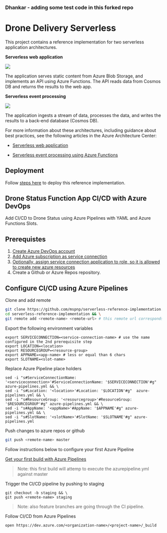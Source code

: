 ### Dhankar - adding some test code in this forked repo





# Drone Delivery Serverless

This project contains a reference implementation for two serverless application architectures.

**Serverless web application**

![](https://docs.microsoft.com/azure/architecture/reference-architectures/serverless/_images/serverless-web-app.png)

The application serves static content from Azure Blob Storage, and implements an API using Azure Functions. The API reads data from Cosmos DB and returns the results to the web app.

**Serverless event processing**

![](https://docs.microsoft.com/azure/architecture/reference-architectures/serverless/_images/serverless-event-processing.png)

The application ingests a stream of data, processes the data, and writes the results to a back-end database (Cosmos DB).

For more information about these architectures, including guidance about best practices, see the following articles in the Azure Architecture Center: 

- [Serverless web application](https://docs.microsoft.com/azure/architecture/reference-architectures/serverless/web-app)

- [Serverless event processing using Azure Functions](https://docs.microsoft.com/azure/architecture/reference-architectures/serverless/event-processing)


## Deployment

Follow [steps here](./src/readme.md) to deploy this reference implementation.

## Drone Status Function App CI/CD with Azure DevOps

Add CI/CD to Drone Status using Azure Pipelines with YAML and Azure Functions Slots.

## Prerequistes
1. [Create Azure DevOps account](https://azure.microsoft.com/en-us/services/devops)
2. [Add Azure subscription as service connection](https://docs.microsoft.com/en-us/azure/devops/pipelines/library/connect-to-azure?view=vsts#create-an-azure-resource-manager-service-connection-with-an-existing-service-principal)
3. [Optionally, assign service connection application to role, so it is allowed to create new azure resources](https://docs.microsoft.com/en-us/azure/azure-resource-manager/resource-group-create-service-principal-portal#assign-application-to-role)
4. Create a Github or Azure Repos repository.

## Configure CI/CD using Azure Pipelines

Clone and add remote

```bash
git clone https://github.com/mspnp/serverless-reference-implementation.git && \
cd serverless-reference-implementation && \
git remote add <remote-name> <remote-url> # this remote url corresponds to the prerequisite step 4th
```

Export the following environment variables

```
export SERVICECONNECTION=<service-connection-name> # use the name configured in the 2nd prerequisite step
export LOCATION=<location>
export RESOURCEGROUP=<resource-group>
export APPNAME=<app-name> # less or equal than 6 chars
export SLOTNAME=<slot-name>
```

Replace Azure Pipeline place holders

```
sed -i "s#ServiceConnectionName: '<serviceconnection>'#ServiceConnectionName: '$SERVICECONNECTION'#g" azure-pipelines.yml && \
sed -i "s#Location: '<location>'#Location: '$LOCATION'#g"  azure-pipelines.yml && \
sed -i "s#ResourceGroup: '<resourcegroup>'#ResourceGroup: '$RESOURCEGROUP'#g" azure-pipelines.yml && \
sed -i "s#AppName: '<appName>'#AppName: '$APPNAME'#g" azure-pipelines.yml && \
sed -i "s#SlotName: '<slotName>'#SlotName: '$SLOTNAME'#g" azure-pipelines.yml
```

Push changes to azure repos or github

```bash
git push <remote-name> master
```

Follow instructions below to configure your first Azure Pipeline

[Get your first build with Azure Pipelines](https://docs.microsoft.com/en-us/azure/devops/pipelines/get-started-yaml?view=vsts#get-your-first-build)

> Note: this first build will attemp to execute the azurepipeline.yml against master

Trigger the CI/CD pipeline by pushing to staging

```
git checkout -b staging && \
git push <remote-name> staging
```

> Note: also feature branches are going through the CI pipeline.

Follow CI/CD from Azure Pipelines

```
open https://dev.azure.com/<organization-name>/<project-name>/_build
```
